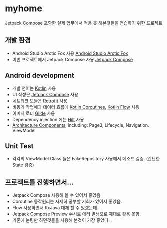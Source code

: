 # myhome
Jetpack Compose 포함한 실제 업무에서 적용 못 해본것들을 연습하기 위한 프로젝트

## 개발 환경
 * Android Studio Arctic Fox 사용 [Android Studio Arctic Fox](https://developer.android.com/studio/preview)
 * 이번 프로젝트에서 Jetpack Compose 사용 [Jetpack Compose](https://developer.android.com/jetpack/compose)

## Android development
 * 개발 언어는 [Kotlin](https://kotlinlang.org/) 사용
 * UI 작성은 [Jetpack Compose](https://developer.android.com/jetpack/compose) 사용
 * 네트워크 모듈은 [Retrofit](https://square.github.io/retrofit/) 사용
 * 비동기 작업에과 데이터 흐름에 [Kotlin Coroutines](https://kotlinlang.org/docs/reference/coroutines/coroutines-guide.html), [Kotlin Flow](https://developer.android.com/kotlin/flow) 사용
 * 이미지 로더 [Glide](https://google.github.io/accompanist/glide/) 사용
 * Dependency injection 에는 [Hilt](https://dagger.dev/hilt/) 사용
 * [Architecture Components](https://developer.android.com/topic/libraries/architecture/), including: Page3, Lifecycle, Navigation. ViewModel

## Unit Test
 * 각각의 ViewModel Class 들은 FakeRepository 사용해서 메소드 검증. (간단한 State 검증)

## 프로젝트를 진행하면서...
 * Jetpack Compose 사용해 볼 수 있어서 좋았음
 * Coroutine 동작원리는 자세히 공부할 기회가 있어서 좋았음.
 * Flow 사용하면서 RxJava 대체 할 수 있겠는데...
 * Jetpack Compose Preview 수시로 에러 발생으로 제대로 활용 못함.
 * 기존에 눈팅만 하던것들을 사용해 본것이 가장 좋았다.
